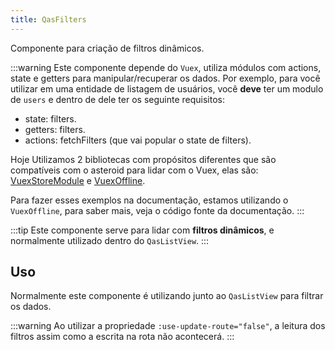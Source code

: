 ```yaml
---
title: QasFilters
---
```


Componente para criação de filtros dinâmicos.

<doc-api file="filters/QasFilters" name="QasFilters" />

:::warning
Este componente depende do `Vuex`, utiliza módulos com actions, state e getters para manipular/recuperar os dados. Por exemplo, para você utilizar em uma entidade de listagem de usuários, você **deve** ter um modulo de `users` e dentro de dele ter os seguinte requisitos:
- state: filters.
- getters: filters.
- actions: fetchFilters (que vai popular o state de filters).

Hoje Utilizamos 2 bibliotecas com propósitos diferentes que são compatíveis com o asteroid para lidar com o Vuex, elas são:
[VuexStoreModule](https://github.com/bildvitta/vuex-store-module) e [VuexOffline](https://github.com/bildvitta/vuex-offline).

Para fazer esses exemplos na documentação, estamos utilizando o `VuexOffline`, para saber mais, veja o código fonte da documentação.
:::

:::tip
Este componente serve para lidar com **filtros dinâmicos**, e normalmente utilizado dentro do `QasListView`.
:::

## Uso
<doc-example file="QasFilters/Basic" title="Básico" />

Normalmente este componente é utilizando junto ao `QasListView` para filtrar os dados.

<doc-example file="QasFilters/CommonUsage" title="Normalmente utilizado" />

<doc-example file="QasFilters/NoSearch" title="Sem o campo de busca" />

:::warning
Ao utilizar a propriedade `:use-update-route="false"`, a leitura dos filtros assim como a escrita na rota não acontecerá.
:::

<doc-example file="QasFilters/NoRouteUpdate" title="Não realizando a atualização padrão da rota" />

<doc-example file="QasFilters/CustomFilter" title="Usando slot default com funções 'filter' e 'removeFilter'" />

<doc-example file="QasFilters/CustomFilterButton" title="Usando slot filter-button com a função 'filter'" />

<doc-example file="QasFilters/RightSide" title="Usando o slot right-side" />
